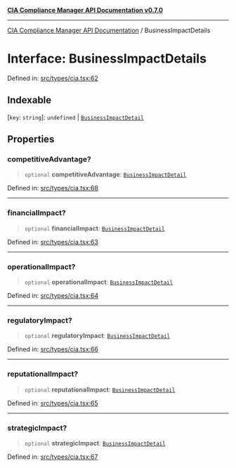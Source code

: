 [**CIA Compliance Manager API Documentation v0.7.0**](../README.md)

***

[CIA Compliance Manager API Documentation](../globals.md) / BusinessImpactDetails

# Interface: BusinessImpactDetails

Defined in: [src/types/cia.tsx:62](https://github.com/Hack23/cia-compliance-manager/blob/main/src/types/cia.tsx#L62)

## Indexable

\[`key`: `string`\]: `undefined` \| [`BusinessImpactDetail`](BusinessImpactDetail.md)

## Properties

### competitiveAdvantage?

> `optional` **competitiveAdvantage**: [`BusinessImpactDetail`](BusinessImpactDetail.md)

Defined in: [src/types/cia.tsx:68](https://github.com/Hack23/cia-compliance-manager/blob/main/src/types/cia.tsx#L68)

***

### financialImpact?

> `optional` **financialImpact**: [`BusinessImpactDetail`](BusinessImpactDetail.md)

Defined in: [src/types/cia.tsx:63](https://github.com/Hack23/cia-compliance-manager/blob/main/src/types/cia.tsx#L63)

***

### operationalImpact?

> `optional` **operationalImpact**: [`BusinessImpactDetail`](BusinessImpactDetail.md)

Defined in: [src/types/cia.tsx:64](https://github.com/Hack23/cia-compliance-manager/blob/main/src/types/cia.tsx#L64)

***

### regulatoryImpact?

> `optional` **regulatoryImpact**: [`BusinessImpactDetail`](BusinessImpactDetail.md)

Defined in: [src/types/cia.tsx:66](https://github.com/Hack23/cia-compliance-manager/blob/main/src/types/cia.tsx#L66)

***

### reputationalImpact?

> `optional` **reputationalImpact**: [`BusinessImpactDetail`](BusinessImpactDetail.md)

Defined in: [src/types/cia.tsx:65](https://github.com/Hack23/cia-compliance-manager/blob/main/src/types/cia.tsx#L65)

***

### strategicImpact?

> `optional` **strategicImpact**: [`BusinessImpactDetail`](BusinessImpactDetail.md)

Defined in: [src/types/cia.tsx:67](https://github.com/Hack23/cia-compliance-manager/blob/main/src/types/cia.tsx#L67)
